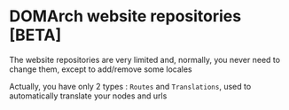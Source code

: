 # <a name="title">DOMArch website repositories [BETA]</a>

The website repositories are very limited and, normally, you never need to change them, except to add/remove some locales

Actually, you have only 2 types : `Routes` and `Translations`, used to automatically translate your nodes and urls